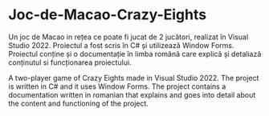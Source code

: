 # Joc-de-Macao-Crazy-Eights
Un joc de Macao in rețea ce poate fi jucat de 2 jucători, realizat în Visual Studio 2022. Proiectul a fost scris în C# și utilizează Window Forms. Proiectul conține și o documentație în limba română care explică și detaliază conținutul si funcționarea proiectului. 

A two-player game of Crazy Eights made in Visual Studio 2022. The project is written in C# and it uses Window Forms. The project contains a documentation written in romanian that explains and goes into detail about the content and functioning of the project. 
